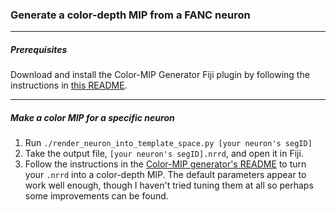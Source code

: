 ### Generate a color-depth MIP from a FANC neuron

---

##### Prerequisites

Download and install the Color-MIP Generator Fiji plugin by following the instructions in [this README](https://github.com/JaneliaSciComp/ColorMIP_Mask_Search/tree/master/ColorDepthMIP_Generator).

---

##### Make a color MIP for a specific neuron

1. Run `./render_neuron_into_template_space.py [your neuron's segID]`
2. Take the output file, `[your neuron's segID].nrrd`, and open it in Fiji.
3. Follow the instructions in the [Color-MIP generator's README](https://github.com/JaneliaSciComp/ColorMIP_Mask_Search/tree/master/ColorDepthMIP_Generator) to turn your `.nrrd` into a color-depth MIP. The default parameters appear to work well enough, though I haven't tried tuning them at all so perhaps some improvements can be found.
